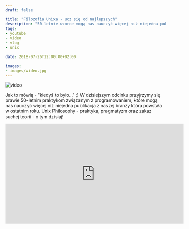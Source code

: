 ```yaml
---
draft: false

title: "Filozofia Unixa - ucz się od najlepszych"
description: "50-letnie wzorce mogą nas nauczyć więcej niż niejedna publikacja która powstała w ostatnim roku."
tags: 
- youtube
- video
- vlog
- unix

date: 2018-07-26T12:00:00+02:00

images:
- images/video.jpg
---
```


![video](/images/video.jpg)

Jak to mówią - "kiedyś to było..." ;) W dzisiejszym odcinku przyjrzymy się prawie 50-letnim praktykom związanym z programowaniem, które mogą nas nauczyć więcej niż niejedna publikacja z naszej branży która powstała w ostatnim roku. Unix Philosophy - praktyka, pragmatyzm oraz zakaz suchej teorii - o tym dzisiaj!

<iframe width="560" height="315" src="https://www.youtube.com/embed/LWymhT2NCp4" frameborder="0" allow="accelerometer; autoplay; encrypted-media; gyroscope; picture-in-picture" allowfullscreen></iframe>